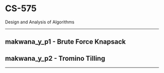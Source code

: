 # CS-575
Design and Analysis of Algorithms


-----------------------------
## makwana_y_p1 - Brute Force Knapsack
## makwana_y_p2 - Tromino Tilling
-----------------------------